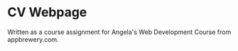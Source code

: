 # CV Webpage

Written as a course assignment for Angela's Web Development Course from appbrewery.com.
